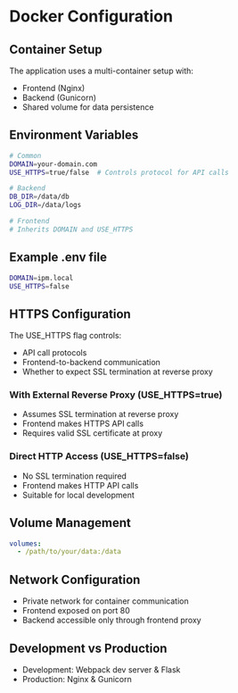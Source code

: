 # Docker Configuration

## Container Setup
The application uses a multi-container setup with:
- Frontend (Nginx)
- Backend (Gunicorn)
- Shared volume for data persistence

## Environment Variables
```bash
# Common
DOMAIN=your-domain.com
USE_HTTPS=true/false  # Controls protocol for API calls

# Backend
DB_DIR=/data/db
LOG_DIR=/data/logs

# Frontend
# Inherits DOMAIN and USE_HTTPS
```

## Example .env file
```bash
DOMAIN=ipm.local
USE_HTTPS=false
```

## HTTPS Configuration
The USE_HTTPS flag controls:
- API call protocols
- Frontend-to-backend communication
- Whether to expect SSL termination at reverse proxy

### With External Reverse Proxy (USE_HTTPS=true)
- Assumes SSL termination at reverse proxy
- Frontend makes HTTPS API calls
- Requires valid SSL certificate at proxy

### Direct HTTP Access (USE_HTTPS=false)
- No SSL termination required
- Frontend makes HTTP API calls
- Suitable for local development

## Volume Management
```yaml
volumes:
  - /path/to/your/data:/data
```

## Network Configuration
- Private network for container communication
- Frontend exposed on port 80
- Backend accessible only through frontend proxy

## Development vs Production
- Development: Webpack dev server & Flask
- Production: Nginx & Gunicorn
